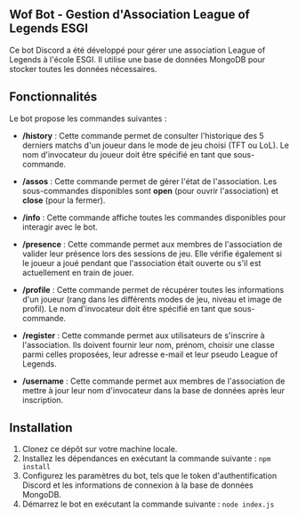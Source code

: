 ## **Wof Bot - Gestion d'Association League of Legends ESGI**

Ce bot Discord a été développé pour gérer une association League of Legends à l'école ESGI. Il utilise une base de données MongoDB pour stocker toutes les données nécessaires.

## Fonctionnalités

Le bot propose les commandes suivantes :

- **/history** : Cette commande permet de consulter l'historique des 5 derniers matchs d'un joueur dans le mode de jeu choisi (TFT ou LoL). Le nom d'invocateur du joueur doit être spécifié en tant que sous-commande.

- **/assos** : Cette commande permet de gérer l'état de l'association. Les sous-commandes disponibles sont **open** (pour ouvrir l'association) et **close** (pour la fermer).

- **/info** : Cette commande affiche toutes les commandes disponibles pour interagir avec le bot.

- **/presence** : Cette commande permet aux membres de l'association de valider leur présence lors des sessions de jeu. Elle vérifie également si le joueur a joué pendant que l'association était ouverte ou s'il est actuellement en train de jouer.

- **/profile** : Cette commande permet de récupérer toutes les informations d'un joueur (rang dans les différents modes de jeu, niveau et image de profil). Le nom d'invocateur doit être spécifié en tant que sous-commande.

- **/register** : Cette commande permet aux utilisateurs de s'inscrire à l'association. Ils doivent fournir leur nom, prénom, choisir une classe parmi celles proposées, leur adresse e-mail et leur pseudo League of Legends.

- **/username** : Cette commande permet aux membres de l'association de mettre à jour leur nom d'invocateur dans la base de données après leur inscription.

## Installation

1. Clonez ce dépôt sur votre machine locale.
2. Installez les dépendances en exécutant la commande suivante :
```npm install```
3. Configurez les paramètres du bot, tels que le token d'authentification Discord et les informations de connexion à la base de données MongoDB.
4. Démarrez le bot en exécutant la commande suivante :
```node index.js```
